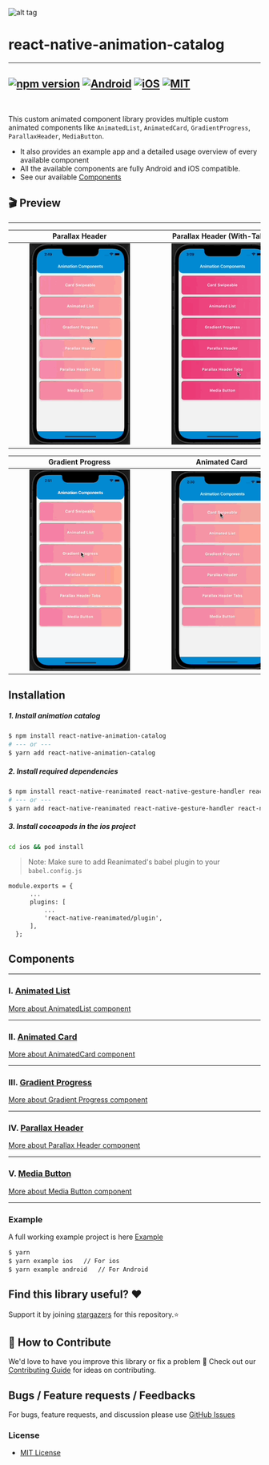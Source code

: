 ![alt tag](./assets/react-native-animations.gif)

# react-native-animation-catalog

---

## [![npm version](https://img.shields.io/badge/npm%20package-0.0.2-orange)](https://www.npmjs.org/package/react-native-animation-catalog) [![Android](https://img.shields.io/badge/Platform-Android-green?logo=android)](https://www.android.com) [![iOS](https://img.shields.io/badge/Platform-iOS-green?logo=apple)](https://developer.apple.com/ios) [![MIT](https://img.shields.io/badge/License-MIT-green)](https://opensource.org/licenses/MIT)

<br>

This custom animated component library provides multiple custom animated components like `AnimatedList`, `AnimatedCard`, `GradientProgress`, `ParallaxHeader`, `MediaButton`.

- It also provides an example app and a detailed usage overview of every available component
- All the available components are fully Android and iOS compatible.
- See our available <a href="#Components">Components</a>

## 🎬 Preview

---

|   <div style="width:270px"></div>Parallax Header   | <div style="width:270px"></div>Parallax Header (With-Tabs) | <div style="width:270px"></div>AnimatedList |
| :------------------------------------------------: | :--------------------------------------------------------: | :-----------------------------------------: |
| ![alt tag](./assets/ParallaxHeaderWithoutTabs.gif) |        ![alt tag](./assets/ParallaxHeaderTabs.gif)         | ![alt_tag](./assets/animatedFadeUpDown.gif) |

| <div style="width:270px"></div>Gradient Progress | <div style="width:270px"></div>Animated Card | <div style="width:270px"></div>Media Button |
| :----------------------------------------------: | :------------------------------------------: | :-----------------------------------------: |
|    ![alt tag](./assets/GradientProgress.gif)     |    ![alt tag](./assets/AnimatedCard.gif)     |    ![alt_tag](./assets/MediaButton.gif)     |

## Installation

##### 1. Install animation catalog

```bash
$ npm install react-native-animation-catalog
# --- or ---
$ yarn add react-native-animation-catalog
```

##### 2. Install required dependencies

```bash
$ npm install react-native-reanimated react-native-gesture-handler react-native-linear-gradient @react-navigation/native @react-navigation/material-top-tabs react-native-tab-view react-native-pager-view react-native-screens react-native-safe-area-context
# --- or ---
$ yarn add react-native-reanimated react-native-gesture-handler react-native-linear-gradient @react-navigation/native @react-navigation/material-top-tabs react-native-tab-view react-native-pager-view react-native-screens react-native-safe-area-context
```

##### 3. Install cocoapods in the ios project

```bash
cd ios && pod install
```

> Note: Make sure to add Reanimated's babel plugin to your `babel.config.js`

```
module.exports = {
      ...
      plugins: [
          ...
          'react-native-reanimated/plugin',
      ],
  };
```

## Components

---

### Ⅰ. [Animated List](./src/components/AnimatedList)

[More about AnimatedList component](./src/components/AnimatedList/README.md)

---

### ⅠI. [Animated Card](./src/components/AnimatedCard)

[More about AnimatedCard component](./src/components/AnimatedCard/README.md)

---

### ⅠII. [Gradient Progress](./src/components/GradientProgress)

[More about Gradient Progress component](./src/components/GradientProgress/README.md)

---

### ⅠV. [Parallax Header](./src/components/ParallaxHeader)

[More about Parallax Header component](./src/components/ParallaxHeader/README.md)

---

### V. [Media Button](./src/components/MediaButton)

[More about Media Button component](./src/components/MediaButton/README.md)

---

### Example

A full working example project is here [Example](./example/)

```sh
$ yarn
$ yarn example ios   // For ios
$ yarn example android   // For Android
```

## Find this library useful? ❤️

Support it by joining [stargazers](https://github.com/SimformSolutionsPvtLtd/react-native-animation-catalog/stargazers) for this repository.⭐

## 🤝 How to Contribute

We'd love to have you improve this library or fix a problem 💪
Check out our [Contributing Guide](CONTRIBUTING.md) for ideas on contributing.

## Bugs / Feature requests / Feedbacks

For bugs, feature requests, and discussion please use [GitHub Issues](https://github.com/SimformSolutionsPvtLtd/react-native-animation-catalog/issues)

### License

- [MIT License](./LICENSE)
